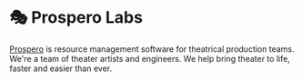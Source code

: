 # 🎭 Prospero Labs

[Prospero](https://prosperoapp.com/) is resource management software for theatrical production teams. We're a team of theater artists and engineers. We help bring theater to life, faster and easier than ever.

